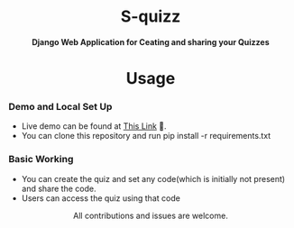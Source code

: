 <h1 align="center">S-quizz</h1>

<h4 align="center">Django Web Application for Ceating and sharing your Quizzes</h4>

<h1 align="center">Usage</h1>

### Demo and Local Set Up
- Live demo can be found at [This Link](https://s-quizz.herokuapp.com) 🎉.
- You can clone this repository and run  pip install -r requirements.txt 

### Basic Working
- You can create the quiz and set any code(which is initially not present) and share the code.
- Users can access the quiz using that code

<p align="center">All contributions and issues are welcome.</p>
